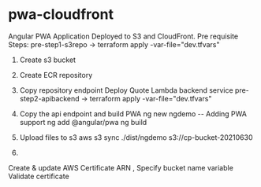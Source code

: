 # pwa-cloudfront
Angular PWA Application Deployed to S3 and CloudFront.
Pre requisite Steps:
pre-step1-s3repo -> terraform apply -var-file="dev.tfvars"
1) Create s3 bucket
2) Create ECR repository

3) Copy repository endpoint
Deploy Quote Lambda backend service
pre-step2-apibackend -> terraform apply -var-file="dev.tfvars"
4) Copy the api endpoint and build PWA
ng new ngdemo
-- Adding PWA support
ng add @angular/pwa
ng build
5) Upload files to s3 
aws s3 sync ./dist/ngdemo s3://cp-bucket-20210630
6)
Create & update AWS Certificate ARN , Specify bucket name variable
Validate certificate

